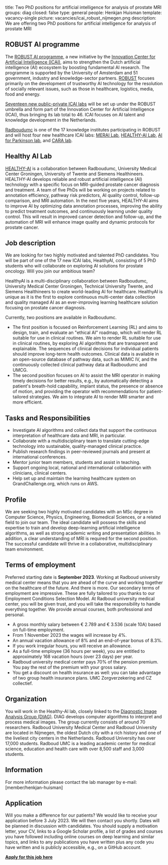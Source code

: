 title: Two PhD positions for artificial intelligence for analysis of prostate MRI
groups: diag
closed: false
type: general 
people: Henkjan Huisman
template: vacancy-single
picture: vacancies/icai_robust_nijmegen.png
description: We are offering two PhD positions for artificial intelligence for analysis of prostate MRI

## ROBUST AI programme
The [ROBUST AI programme](https://icai.ai/ltp-robust/), a new initiative by the [Innovation Center for Artificial Intelligence (ICAI)](https://icai.ai/), aims to strengthen the Dutch artificial intelligence (AI) ecosystem by boosting fundamental AI research. The programme is supported by the University of Amsterdam and 51 government, industry and knowledge-sector partners. [ROBUST](https://icai.ai/ltp-robust/) focuses primarily on the development of trustworthy AI technology for the resolution of socially relevant issues, such as those in healthcare, logistics, media, food and energy.

[Seventeen new public-private ICAI labs](https://icai.ai/labs-robust/) will be set up under the ROBUST umbrella and form part of the Innovation Center for Artificial Intelligence (ICAI), thus bringing its lab total to 46. ICAI focuses on AI talent and knowledge development in the Netherlands.

[Radboudumc](https://www.radboudumc.nl/) is one of the 17 knowledge institutes participating in ROBUST and will host four new healthcare ICAI labs: [MERAI Lab](https://icai.ai/icai-labs/merai/), [HEALTHY-AI Lab](https://icai.ai/icai-labs/healthyai/), [AI for Parkinson lab](https://icai.ai/icai-labs/ai-for-parkinson/), and [CARA lab](https://icai.ai/icai-labs/cara/).

## Healthy AI Lab
[HEALTHY-AI](https://icai.ai/icai-labs/healthyai/) is a collaboration between Radboudumc, University Medical Center Groningen, University of Twente and Siemens Healthineers. HEALTHY-AI develops reliable and robust artificial intelligence (AI) technology with a specific focus on MRI-guided prostate cancer diagnosis and treatment. A team of five PhDs will be working on projects related to annotation efficiency, pathway risk predictors, AI quality control, follow-up comparison, and MRI automation. In the next five years, HEALTHY-AI aims to improve AI by optimizing data annotation processes, improving the ability to predict treatment outcomes, and continuously learning under quality control. This will result in improved cancer detection and follow-up, and the automation of MRI will enhance image quality and dynamic protocols for prostate cancer.

## Job description
We are looking for two highly motivated and talented PhD candidates. You will be part of one of the 17 new ICAI labs, HealthyAI, consisting of 5 PhD students who will collaborate on exploring AI solutions for prostate oncology. Will you join our ambitious team? 

HealthyAI is a multi-disciplinary collaboration between Radboudumc, University Medical Center Groningen, Technical University Twente, and Siemens Healthineers to create world-leading AI for healthcare. HealthyAI is unique as it is the first to explore continuous multi-center data collection and quality managed AI as an ever-improving learning healthcare solution focusing on prostate cancer diagnosis.

Currently, two positions are available in Radboudumc.

* The first position is focused on Reinforcement Learning (RL) and aims to design, train, and evaluate an "ethical AI" roadmap, which will render RL suitable for use in clinical routines. We aim to render RL suitable for use in clinical routines, by exploring AI algorithms that are transparent and explainable. The sequences of clinical decisions for individual patients should improve long-term health outcomes. Clinical data is available in an open-source database of pathway data, such as MIMIC IV, and the continuously collected clinical pathway data at Radboudumc and UMCG.
* The second position focuses on AI to assist the MRI operator in making timely decisions for better results, e.g., by automatically detecting a patient's breath-hold capability, implant status, the presence or absence of motion, and providing the operator with recommendations for patient-tailored strategies. We aim to integrate AI to render MRI smarter and more efficient.

## Tasks and Responsibilities
* Investigate AI algorithms and collect data that support the continuous interpretation of healthcare data and MRI, in particular.            
* Collaborate with a multidisciplinary team to translate cutting-edge technology into sustainable, quality-managed clinical practice.
* Publish research findings in peer-reviewed journals and present at international conferences.
* Mentor junior team members, students and assist in teaching.
* Support ongoing local, national and international collaboration with clinicians, clinical centers.
* Help set up and maintain the learning healthcare system on GrandChallenge.org, which runs on AWS.

## Profile
We are seeking two highly motivated candidates with an MSc degree in Computer Science, Physics, Engineering, Biomedical Sciences, or a related field to join our team. The ideal candidate will possess the skills and expertise to train and develop deep-learning artificial intelligence algorithms, as well as strong academic writing and presentation abilities. In addition, a clear understanding of MRI is required for the second position. The successful candidate will thrive in a collaborative, multidisciplinary team environment.

## Terms of employment
Preferred starting date is **September 2023**. Working at Radboud university medical center means that you are ahead of the curve and working together on the healthcare of the future. And there is more. Our secondary terms of employment are impressive. These are fully tailored to you thanks to our Employment Conditions Selection Model. At Radboud university medical center, you will be given trust, and you will take the responsibility to handle everything together. We provide annual courses, both professional and personal.

* A gross monthly salary between € 2.789 and € 3.536 (scale 10A) based on full-time employment. 
* From 1 November 2023 the wages will increase by 4%.
* An annual vacation allowance of 8% and an end-of-year bonus of 8.3%.
* If you work irregular hours, you will receive an allowance.
* As a full-time employee (36 hours per week), you are entitled to approximately 168 vacation hours (over 23 days) per year.
* Radboud university medical center pays 70% of the pension premium. You pay the rest of the premium with your gross salary.
* You get a discount on health insurance as well: you can take advantage of two group health insurance plans. UMC Zorgverzekering and CZ collectief.

## Organization
You will work in the Healthy-AI lab, closely linked to the [Diagnostic Image Analysis Group (DIAG)](https://www.diagnijmegen.nl/). DIAG develops computer algorithms to interpret and process medical images. The group currently consists of around 70 researchers. Radboud University Medical Center and Radboud University are located in Nijmegen, the oldest Dutch city with a rich history and one of the liveliest city centers in the Netherlands. Radboud University has over 17,000 students. Radboud UMC is a leading academic center for medical science, education and health care with over 8,500 staff and 3,000 students.

## Information
For more information please contact the lab manager by e-mail: [member/henkjan-huisman]

## Application
Will you make a difference for our patients? We would like to receive your application before 3 July 2023. We will then contact you shortly. Dates will be planned in discussion with candidates. You should supply a motivation letter, your CV, links to a Google Scholar profile, a list of grades and courses you have followed including online courses on deep learning and similar topics, and links to any publications you have written plus any code you have written and is publicly accessible, e.g., on a GitHub account. 

[**Apply for this job here**](https://www.radboudumc.nl/en/vacancies/135442-phd-candidate-artificial-intelligence-for-analysis-of-prostate-mri)
